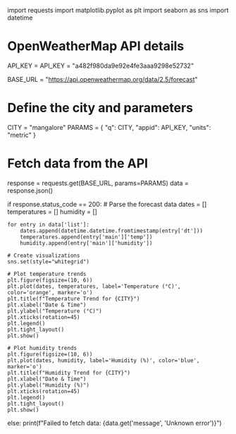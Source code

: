 
import requests
import matplotlib.pyplot as plt
import seaborn as sns
import datetime

# OpenWeatherMap API details
API_KEY = API_KEY = "a482f980da9e92e4fe3aaa9298e52732"

BASE_URL = "https://api.openweathermap.org/data/2.5/forecast"


# Define the city and parameters
CITY = "mangalore"
PARAMS = {
    "q": CITY,
    "appid": API_KEY,
    "units": "metric"
}

# Fetch data from the API
response = requests.get(BASE_URL, params=PARAMS)
data = response.json()

if response.status_code == 200:
    # Parse the forecast data
    dates = []
    temperatures = []
    humidity = []
    
    for entry in data['list']:
        dates.append(datetime.datetime.fromtimestamp(entry['dt']))
        temperatures.append(entry['main']['temp'])
        humidity.append(entry['main']['humidity'])
    
    # Create visualizations
    sns.set(style="whitegrid")

    # Plot temperature trends
    plt.figure(figsize=(10, 6))
    plt.plot(dates, temperatures, label='Temperature (°C)', color='orange', marker='o')
    plt.title(f"Temperature Trend for {CITY}")
    plt.xlabel("Date & Time")
    plt.ylabel("Temperature (°C)")
    plt.xticks(rotation=45)
    plt.legend()
    plt.tight_layout()
    plt.show()

    # Plot humidity trends
    plt.figure(figsize=(10, 6))
    plt.plot(dates, humidity, label='Humidity (%)', color='blue', marker='o')
    plt.title(f"Humidity Trend for {CITY}")
    plt.xlabel("Date & Time")
    plt.ylabel("Humidity (%)")
    plt.xticks(rotation=45)
    plt.legend()
    plt.tight_layout()
    plt.show()

else:
    print(f"Failed to fetch data: {data.get('message', 'Unknown error')}")

